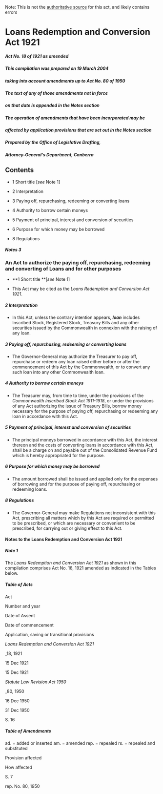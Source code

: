 Note: This is not the [authoritative source](https://www.comlaw.gov.au/Details/C2004C00547) for this act, and likely contains errors

# Loans Redemption and Conversion Act 1921

##### Act No. 18 of 1921 as amended

##### This compilation was prepared on 19 March 2004
##### taking into account amendments up to Act No. 80 of 1950


##### The text of any of those amendments not in force
##### on that date is appended in the Notes section


##### The operation of amendments that have been incorporated may be 
##### affected by application provisions that are set out in the Notes section


##### Prepared by the Office of Legislative Drafting,
##### Attorney-General's Department, Canberra


## Contents

   * 1 Short title [_see_ Note 1] 

   * 2 Interpretation 

   * 3 Paying off, repurchasing, redeeming or converting loans 

   * 4 Authority to borrow certain moneys 

   * 5 Payment of principal, interest and conversion of securities 

   * 6 Purpose for which money may be borrowed 

   * 8 Regulations 

##### Notes	3

### An Act to authorize the paying off, repurchasing, redeeming and converting of Loans and for other purposes

  * **1  Short title **[_see_ Note 1]

  * This Act may be cited as the _Loans Redemption and Conversion Act 1921_.

##### 2  Interpretation

  * In this Act, unless the contrary intention appears, **_loan_** includes Inscribed Stock, Registered Stock, Treasury Bills and any other securities issued by the Commonwealth in connexion with the raising of any loan.

##### 3  Paying off, repurchasing, redeeming or converting loans

  * The Governor-General may authorize the Treasurer to pay off, repurchase or redeem any loan raised either before or after the commencement of this Act by the Commonwealth, or to convert any such loan into any other Commonwealth loan.

##### 4  Authority to borrow certain moneys

  * The Treasurer may, from time to time, under the provisions of the _Commonwealth Inscribed Stock Act 1911-1918_, or under the provisions of any Act authorizing the issue of Treasury Bills, borrow money necessary for the purpose of paying off, repurchasing or redeeming any loan in accordance with this Act.

##### 5  Payment of principal, interest and conversion of securities

  * The principal moneys borrowed in accordance with this Act, the interest thereon and the costs of converting loans in accordance with this Act, shall be a charge on and payable out of the Consolidated Revenue Fund which is hereby appropriated for the purpose.

##### 6  Purpose for which money may be borrowed

  * The amount borrowed shall be issued and applied only for the expenses of borrowing and for the purpose of paying off, repurchasing or redeeming loans.

##### 8  Regulations

  * The Governor-General may make Regulations not inconsistent with this Act, prescribing all matters which by this Act are required or permitted to be prescribed, or which are necessary or convenient to be prescribed, for carrying out or giving effect to this Act.

#### Notes to the Loans Redemption and Conversion Act 1921

##### Note 1

The _Loans Redemption and Conversion Act 1921_ as shown in this compilation comprises Act No. 18, 1921 amended as indicated in the Tables below.

##### Table of Acts

Act

Number 
and year


Date 
of Assent


Date of commencement

Application, saving or transitional provisions

_Loans Redemption and Conversion Act 1921_

_18, 1921

15 Dec 1921

15 Dec 1921

_Statute Law Revision Act 1950_

_80, 1950

16 Dec 1950

31 Dec 1950

S. 16

##### Table of Amendments

ad. = added or inserted    am. = amended    rep. = repealed    rs. = repealed and substituted

Provision affected

How affected

S. 7	

rep. No. 80, 1950

